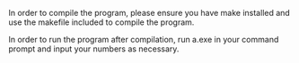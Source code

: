 In order to compile the program, please ensure you have make installed and use the makefile included to compile the program.

In order to run the program after compilation, run a.exe in your command prompt and input your numbers as necessary.